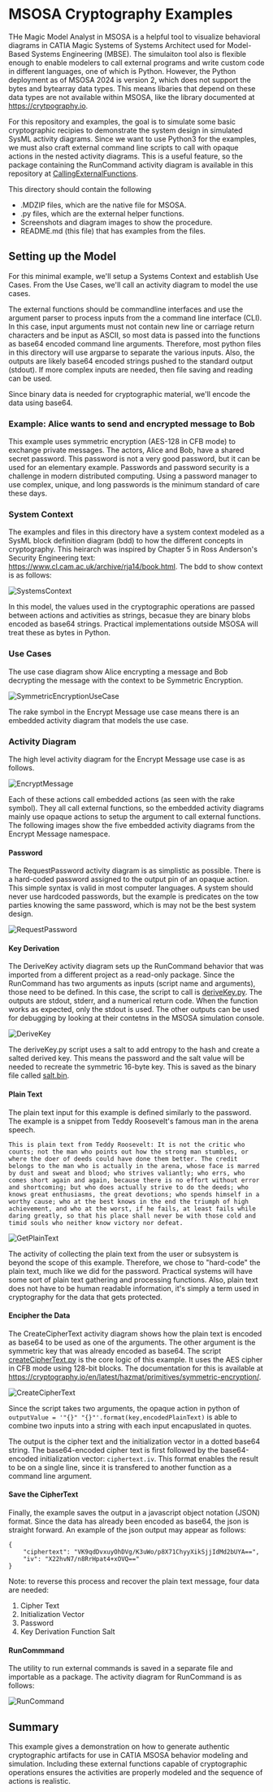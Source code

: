 # MSOSA Cryptography Examples
THe Magic Model Analyst in MSOSA is a helpful tool to visualize behavioral diagrams in CATIA Magic Systems of Systems Architect used for Model-Based Systems Engineering (MBSE). The simulaiton tool also is flexible enough to enable modelers to call external programs and write custom code in different languages, one of which is Python. However, the Python deployment as of MSOSA 2024 is version 2, which does not support the bytes and bytearray data types. This means libaries that depend on these data types are not available within MSOSA, like the library documented at https://crytpography.io.

For this repository and examples, the goal is to simulate some basic cryptographic recipies to demonstrate the system design in simulated SysML activity diagrams. Since we want to use Python3 for the examples, we must also craft external command line scripts to call with opaque actions in the nested activity diagrams. This is a useful feature, so the package containing the RunCommand activity diagram is available in this repository at [CallingExternalFunctions](https://github.com/SystemsCyber/MBSE/tree/main/CallingExternalFunctions).

This directory should contain the following
 * .MDZIP files, which are the native file for MSOSA.
 * .py files, which are the external helper functions.
 * Screenshots and diagram images to show the procedure.
 * README.md (this file) that has examples from the files.
 
## Setting up the Model
For this minimal example, we'll setup a Systems Context and establish Use Cases. From the Use Cases, we'll call an activity diagram to model the use cases. 

The external functions should be commandline interfaces and use the argument parser to process inputs from the a command line interface (CLI). In this case, input arguments must not contain new line or carriage return characters and be input as ASCII, so most data is passed into the functions as base64 encoded command line arguments. Therefore, most python files in this directory will use argparse to separate the various inputs. Also, the outputs are likely base64 encoded strings pushed to the standard output (stdout). If more complex inputs are needed, then file saving and reading can be used. 

Since binary data is needed for cryptographic material, we'll encode the data using base64. 

### Example: Alice wants to send and encrypted message to Bob
This example uses symmetric encryption (AES-128 in CFB mode) to exchange private messages. The actors, Alice and Bob, have a shared secret password. This password is not a very good password, but it can be used for an elementary example. Passwords and password security is a challenge in modern distributed computing. Using a password manager to use complex, unique, and long passwords is the minimum standard of care these days.

### System Context
The examples and files in this directory have a system context modeled as a SysML block definition diagram (bdd) to how the different concepts in cryptography. This heirarch was inspired by Chapter 5 in Ross Anderson's Security Engineering text: https://www.cl.cam.ac.uk/archive/rja14/book.html. The bdd to show context is as follows:

![SystemsContext](Context.svg)

In this model, the values used in the cryptographic operations are passed between actions and activities as strings, becasue they are binary blobs encoded as base64 strings. Practical implementations outside MSOSA will treat these as bytes in Python.


### Use Cases
The use case diagram show Alice encrypting a message and Bob decrypting the message with the context to be Symmetric Encryption.

![SymmetricEncryptionUseCase](SymmetricEncryption.svg)

The rake symbol in the Encrypt Message use case means there is an embedded activity diagram that models the use case.

### Activity Diagram

The high level activity diagram for the Encrypt Message use case is as follows.

![EncryptMessage](EncryptMessage.svg)

Each of these actions call embedded actions (as seen with the rake symbol). They all call external functions, so the embedded activity diagrams mainly use opaque actions to setup the argument to call external functions. The following images show the five embedded activity diagrams from the Encrypt Message namespace.

#### Password
The RequestPassword activity diagram is as simplistic as possible. There is a hard-coded password assigned to the output pin of an opaque action. This simple syntax is valid in most computer languages. A system should never use hardcoded passwords, but the example is predicates on the tow parties knowing the same password, which is may not be the best system design. 

![RequestPassword](RequestPassword.svg)

#### Key Derivation
The DeriveKey activity diagram sets up the RunCommand behavior that was imported from a different project as a read-only package. Since the RunCommand has two arguments as inputs (script name and arguments), those need to be defined. In this case, the script to call is [deriveKey.py](deriveKey.py). The outputs are stdout, stderr, and a numerical return code. When the function works as expected, only the stdout is used. The other outputs can be used for debugging by looking at their contetns in the MSOSA simulation console.

![DeriveKey](DeriveKey.svg)

The deriveKey.py script uses a salt to add entropy to the hash and create a salted derived key. This means the password and the salt value will be needed to recreate the symmetric 16-byte key. This is saved as the binary file called [salt.bin](salt.bin).

#### Plain Text
The plain text input for this example is defined similarly to the password. The example is a snippet from Teddy Roosevelt's famous man in the arena speech.
```
This is plain text from Teddy Roosevelt: It is not the critic who counts; not the man who points out how the strong man stumbles, or where the doer of deeds could have done them better. The credit belongs to the man who is actually in the arena, whose face is marred by dust and sweat and blood; who strives valiantly; who errs, who comes short again and again, because there is no effort without error and shortcoming; but who does actually strive to do the deeds; who knows great enthusiasms, the great devotions; who spends himself in a worthy cause; who at the best knows in the end the triumph of high achievement, and who at the worst, if he fails, at least fails while daring greatly, so that his place shall never be with those cold and timid souls who neither know victory nor defeat.
```

![GetPlainText](GetPlainText.svg)

The activity of collecting the plain text from the user or subsystem is beyond the scope of this example. Therefore, we chose to "hard-code" the plain text, much like we did for the password. Practical systems will have some sort of plain text gathering and processing functions. Also, plain text does not have to be human readable information, it's simply a term used in cryptography for the data that gets protected.

#### Encipher the Data
The CreateCipherText activity diagram shows how the plain text is encoded as base64 to be used as one of the arguments. The other argument is the symmetric key that was already encoded as base64. The script [createCipherText.py](createCipherText.py) is the core logic of this example. It uses the AES cipher in CFB mode using 128-bit blocks. The documentation for this is available at https://cryptography.io/en/latest/hazmat/primitives/symmetric-encryption/.

![CreateCipherText](CreateCipherText.svg)

Since the script takes two arguments, the opaque action in python of `outputValue = '"{}" "{}"'.format(key,encodedPlainText)` is able to combine two inputs into a string with each input encapuslated in quotes. 

The output is the cipher text and the initialization vector in a dotted base64 string. The base64-encoded cipher text is first followed by the base64-encoded initialization vector: `ciphertext.iv`. This format enables the result to be on a single line, since it is transfered to another function as a command line argument.

#### Save the CipherText
Finally, the example saves the output in a javascript object notation (JSON) format. Since the data has already been encoded as base64, the json is straight forward. An example of the json output may appear as follows:
```
{
    "ciphertext": "VK9qdDvxuyOhDVg/K3uWo/p8X71ChyyXikSjjIdMd2bUYA==", 
    "iv": "X22hvN7/n8RrHpat4+xOVQ=="
}
```
Note: to reverse this process and recover the plain text message, four data are needed:
1. Cipher Text
2. Initialization Vector
3. Password
4. Key Derivation Function Salt

#### RunCommmand
The utility to run external commands is saved in a separate file and importable as a package. The activity diagram for RunCommand is as follows:

![RunCommand](RunComand.svg)

## Summary
This example gives a demonstration on how to generate authentic cryptographic artifacts for use in CATIA MSOSA behavior modeling and simulation. Including these external functions capable of cryptographic operations ensures the activities are properly modeled and the sequence of actions is realistic. 